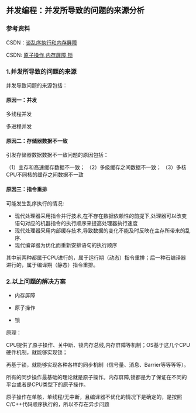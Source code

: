 ## 并发编程：并发所导致的问题的来源分析

### 参考资料

CSDN：[谈乱序执行和内存屏障](https://blog.csdn.net/dd864140130/article/details/56494925)

CSDN: [原子操作,内存屏障,锁](https://blog.csdn.net/youyou1543724847/article/details/85050581)

### 1.并发所导致的问题的来源

并发导致问题的来源包括：

#### 原因一：并发

多线程并发

多进程并发

#### 原因二：存储器数据不一致

引发存储器数据数据不一致问题的原因包括：

（1）主存和高速缓存数据不一致；
（2）多级缓存之间数据不一致；
（3）多核CPU不同核的缓存之间数据不一致

#### 原因三：指令重排

可能发生乱序执行的情况:

* 现代处理器采用指令并行技术,在不存在数据依赖性的前提下,处理器可以改变语句对应的机器指令的执行顺序来提高处理器执行速度
* 现代处理器采用内部缓存技术,导致数据的变化不能及时反映在主存所带来的乱序.
* 现代编译器为优化而重新安排语句的执行顺序

其中前两种都属于CPU进行的，属于运行期（动态）指令重排；后一种石编译器进行的，属于编译期（静态）指令重排。

### 2.以上问题的解决方案

* 内存屏障

* 原子操作

* 锁

原理：

CPU提供了原子操作、关中断、锁内存总线,内存屏障等机制；OS基于这几个CPU硬件机制，就能够实现锁；

再基于锁，就能够实现各种各样的同步机制（信号量、消息、Barrier等等等等）。

所有的同步操作最基础的理论就是原子操作。内存屏障,锁都是为了保证在不同的平台或者是CPU类型下的原子操作。

原子操作在单核，单线程/无中断，且编译器不优化的情况下是确定的，是按照C/C++代码顺序执行的，所以不存在异步问题





